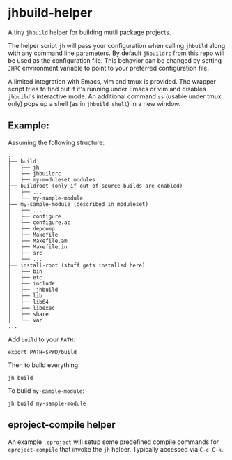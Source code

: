 # jhbuild-helper

A tiny `jhbuild` helper for building mutli package projects.

The helper script `jh` will pass your configuration when calling
`jhbuild` along with any command line parameters. By default
`jhbuildrc` from this repo will be used as the configuration file.
This behavior can be changed by setting `JHRC` environment variable to
point to your preferred configuration file.

A limited integration with Emacs, vim and tmux is provided. The
wrapper script tries to find out if it's running under Emacs or vim
and disables `jhbuild`'s interactive mode. An additional command `ss`
(usable under tmux only) pops up a shell (as in `jhbuild shell`) in a
new window.

## Example:

Assuming the following structure:
```
.
├── build
│   ├── jh
│   ├── jhbuildrc
│   ├── my-moduleset.modules
├── buildroot (only if out of source builds are enabled)
│   ├── ...
│   └── my-sample-module
├── my-sample-module (described in moduleset)
│   ├── ...
│   ├── configure
│   ├── configure.ac
│   ├── depcomp
│   ├── Makefile
│   ├── Makefile.am
│   ├── Makefile.in
│   ├── src
│   └── ...
├── install-root (stuff gets installed here)
│   ├── bin
│   ├── etc
│   ├── include
│   ├── _jhbuild
│   ├── lib
│   ├── lib64
│   ├── libexec
│   ├── share
│   └── var
...
```

Add `build` to your `PATH`:

`export PATH=$PWD/build`

Then to build everything:

`jh build`

To build `my-sample-module`:

`jh build my-sample-module`

## eproject-compile helper

An example `.eproject` will setup some predefined compile commands for
`eproject-compile` that invoke the `jh` helper. Typically accessed via
`C-c C-k`.
